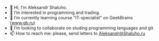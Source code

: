 - 👋 Hi, I’m  Aleksandr Shaluho.
- 👀 I’m interested in programming and trading.
- 🌱 I’m currently learning course "IT-specialist" on GeekBrains (www.gb.ru)
- 💞️ I’m looking to collaborate on studing programming languages and git.
- 📫 How to reach me: please, send letters to Aleksandr@Shaluho.ru

<!---
AleksandrShaluho/AleksandrShaluho is a ✨ special ✨ repository because its `README.md` (this file) appears on your GitHub profile.
You can click the Preview link to take a look at your changes.
--->
